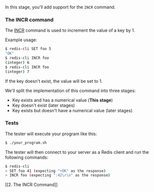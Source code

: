 In this stage, you'll add support for the `INCR` command.

### The INCR command

The [INCR](https://redis.io/docs/latest/commands/incr/) command is used to increment the value of a key by 1.

Example usage:

```bash
$ redis-cli SET foo 5
"OK"
$ redis-cli INCR foo
(integer) 6
$ redis-cli INCR foo
(integer) 7
```

If the key doesn't exist, the value will be set to 1.

We'll split the implementation of this command into three stages:

- Key exists and has a numerical value (**This stage**)
- Key doesn't exist (later stages)
- Key exists but doesn't have a numerical value (later stages)

### Tests

The tester will execute your program like this:

```bash
$ ./your_program.sh
```

The tester will then connect to your server as a Redis client and run the following commands:

```bash
$ redis-cli
> SET foo 41 (expecting "+OK" as the response)
> INCR foo (expecting ":42\r\n" as the response)
```

[[2. The INCR Command]]
